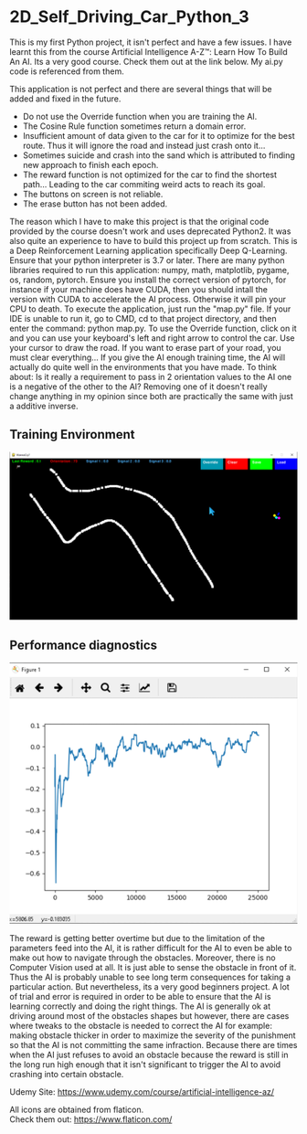 # 2D_Self_Driving_Car_Python_3

This is my first Python project, it isn't perfect and have a few issues. I have learnt this from the course Artificial Intelligence A-Z™: Learn How To Build An AI. Its a very good course. Check them out at the link below. My ai.py code is referenced from them.

This application is not perfect and there are several things that will be added and fixed in the future.
- Do not use the Override function when you are training the AI.
- The Cosine Rule function sometimes return a domain error.
- Insufficient amount of data given to the car for it to optimize for the best route. Thus it will ignore the road and instead just crash onto it... 
- Sometimes suicide and crash into the sand which is attributed to finding new approach to finish each epoch.
- The reward function is not optimized for the car to find the shortest path... Leading to the car commiting weird acts to reach its goal. 
- The buttons on screen is not reliable. 
- The erase button has not been added. 

The reason which I have to make this project is that the original code provided by the course doesn't work and uses deprecated Python2. 
It was also quite an experience to have to build this project up from scratch. 
This is a Deep Reinforcement Learning application specifically Deep Q-Learning. 
Ensure that your python interpreter is 3.7 or later. 
There are many python libraries required to run this application: numpy, math, matplotlib, pygame, os, random, pytorch.
Ensure you install the correct version of pytorch, for instance if your machine does have CUDA, then you should intall the version with CUDA to accelerate the AI process. Otherwise it will pin your CPU to death. 
To execute the application, just run the "map.py" file. 
If your IDE is unable to run it, go to CMD, cd to that project directory, and then enter the command: python map.py.
To use the Override function, click on it and you can use your keyboard's left and right arrow to control the car.
Use your cursor to draw the road.
If you want to erase part of your road, you must clear everything...
If you give the AI enough training time, the AI will actually do quite well in the environments that you have made. 
To think about: Is it really a requirement to pass in 2 orientation values to the AI one is a negative of the other to the AI? Removing one of it doesn't really change anything in my opinion since both are practically the same with just a additive inverse. 

## Training Environment
![github-small](https://github.com/YEOWEIHNGWHYELAB/2D-Self-Driving-Car-Python3/blob/master/Images/EnvironmentWithObstacles.png)

## Performance diagnostics
![github-small](https://github.com/YEOWEIHNGWHYELAB/2D-Self-Driving-Car-Python3/blob/master/Images/PerformanceDiagnostics.png)

The reward is getting better overtime but due to the limitation of the parameters feed into the AI, it is rather difficult for the AI to even be able to make out how to navigate through the obstacles. Moreover, there is no Computer Vision used at all. It is just able to sense the obstacle in front of it. Thus the AI is probably unable to see long term consequences for taking a particular action. But nevertheless, its a very good beginners project. A lot of trial and error is required in order to be able to ensure that the AI is learning correctly and doing the right things. The AI is generally ok at driving around most of the obstacles shapes but however, there are cases where tweaks to the obstacle is needed to correct the AI for example: making obstacle thicker in order to maximize the severity of the punishment so that the AI is not committing the same infraction. Because there are times when the AI just refuses to avoid an obstacle because the reward is still in the long run high enough that it isn't significant to trigger the AI to avoid crashing into certain obstacle.   

Udemy Site: https://www.udemy.com/course/artificial-intelligence-az/

All icons are obtained from flaticon.  
Check them out: https://www.flaticon.com/
